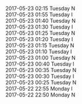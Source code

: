 2017-05-23 02:15 Tuesday  N  
2017-05-23 01:55 Tuesday  I  
2017-05-23 01:40 Tuesday  N  
2017-05-23 01:30 Tuesday  I  
2017-05-23 01:25 Tuesday  N  
2017-05-23 01:20 Tuesday  I  
2017-05-23 01:15 Tuesday  N  
2017-05-23 01:10 Tuesday  I  
2017-05-23 01:00 Tuesday  N  
2017-05-23 00:40 Tuesday  I  
2017-05-23 00:35 Tuesday  N  
2017-05-23 00:30 Tuesday  I  
2017-05-23 00:25 Tuesday  N  
2017-05-22 22:55 Monday  I  
2017-05-22 22:50 Monday  N  
